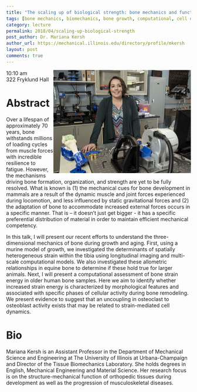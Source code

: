 ```yaml
---
title: "The scaling up of biological strength: bone mechanics and function during growth and aging"
tags: [bone mechanics, biomechanics, bone growth, computational, cell dynamics, tissue biomechanics]
category: lecture
permalink: 2018/04/scaling-up-biological-strength
post_author: Dr. Mariana Kersh
author_url: https://mechanical.illinois.edu/directory/profile/mkersh
layout: post
comments: true
---
```


<!-- This is for your headshot. -->
<img align="right" width="375px" margin="5px" src="/images/180420-kersh.jpg" alt="Dr. Mariana Kersh"/>  

10:10 am  
322 Fryklund Hall  



# Abstract

Over a lifespan of approximately 70 years, bone withstands millions of loading cycles from muscle forces with incredible resilience to fatigue. However, the mechanisms driving bone formation, organization, and strength are yet to be fully resolved. What is known is (1) the mechanical cues for bone development in mammals are a result of the dynamic muscle and joint forces experienced during locomotion, and less influenced by static gravitational forces and (2) the adaptation of bone to accommodate increased external forces occurs in a specific manner. That is – it doesn’t just get bigger - it has a specific preferential distribution of material in order to maintain efficient mechanical competency. 

In this talk, I will present our recent efforts to understand the three-dimensional mechanics of bone during growth and aging.  First, using a murine model of growth, we investigated the determinants of spatially heterogeneous strain within the tibia using longitudinal imaging and multi-scale computational models.  We also investigated these allometric relationships in equine bone to determine if these hold true for larger animals.  Next, I will present a computational assessment of bone strain energy in older human bone samples.  Here we aim to identify whether increased strain energy is characterized by morphological features and associated with specific phases of cellular activity during bone remodeling.  We present evidence to suggest that an uncoupling in osteoclast to osteoblast activity exists that may be related to strain-mediated cell dynamics.

# Bio

Mariana Kersh is an Assistant Professor in the Department of Mechanical Science and Engineering at The University of Illinois at Urbana-Champaign and Director of the Tissue Biomechanics Laboratory. She holds degrees in English, Mechanical Engineering and Material Science.  Her research focus is on the structure-mechanical function of orthopedic tissues during development as well as the progression of musculoskeletal diseases.
